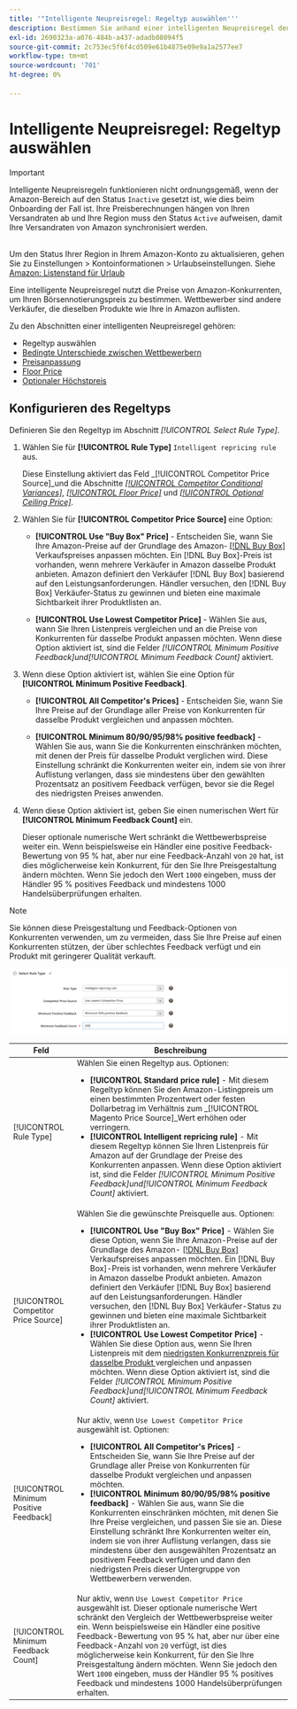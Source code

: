 ```yaml
---
title: '"Intelligente Neupreisregel: Regeltyp auswählen'''
description: Bestimmen Sie anhand einer intelligenten Neupreisregel den Listenpreis für Amazon anhand der Preise für Wettbewerber.
exl-id: 2690323a-a076-484b-a437-adadb08094f5
source-git-commit: 2c753ec5f6f4cd509e61b4875e09e9a1a2577ee7
workflow-type: tm+mt
source-wordcount: '701'
ht-degree: 0%

---
```


# Intelligente Neupreisregel: Regeltyp auswählen

>[!IMPORTANT]
>
>Intelligente Neupreisregeln funktionieren nicht ordnungsgemäß, wenn der Amazon-Bereich auf den Status `Inactive` gesetzt ist, wie dies beim Onboarding der Fall ist. Ihre Preisberechnungen hängen von Ihren Versandraten ab und Ihre Region muss den Status `Active` aufweisen, damit Ihre Versandraten von Amazon synchronisiert werden.<br><br>
>
>Um den Status Ihrer Region in Ihrem Amazon-Konto zu aktualisieren, gehen Sie zu Einstellungen > Kontoinformationen > Urlaubseinstellungen. Siehe [Amazon: Listenstand für Urlaub](https://sellercentral.amazon.com/gp/help/help.html?itemID=200135620/&quot;target=&quot;_blank)

Eine intelligente Neupreisregel nutzt die Preise von Amazon-Konkurrenten, um Ihren Börsennotierungspreis zu bestimmen. Wettbewerber sind andere Verkäufer, die dieselben Produkte wie Ihre in Amazon auflisten.

Zu den Abschnitten einer intelligenten Neupreisregel gehören:

- Regeltyp auswählen
- [Bedingte Unterschiede zwischen Wettbewerbern](./competitor-conditional-variances.md)
- [Preisanpassung](./price-adjustment.md)
- [Floor Price](./floor-price.md)
- [Optionaler Höchstpreis](./optional-ceiling-price.md)

## Konfigurieren des Regeltyps

Definieren Sie den Regeltyp im Abschnitt _[!UICONTROL Select Rule Type]_.

1. Wählen Sie für **[!UICONTROL Rule Type]** `Intelligent repricing rule` aus.

   Diese Einstellung aktiviert das Feld _[!UICONTROL Competitor Price Source]_und die Abschnitte [_[!UICONTROL Competitor Conditional Variances]_](./competitor-conditional-variances.md), [_[!UICONTROL Floor Price]_](./floor-price.md) und [_[!UICONTROL Optional Ceiling Price]_](./optional-ceiling-price.md).

1. Wählen Sie für **[!UICONTROL Competitor Price Source]** eine Option:

   - **[!UICONTROL Use "Buy Box" Price]** - Entscheiden Sie, wann Sie Ihre Amazon-Preise auf der Grundlage des Amazon- [[!DNL Buy Box]](./buy-box-competitor-pricing.md) Verkaufspreises anpassen möchten. Ein [!DNL Buy Box]-Preis ist vorhanden, wenn mehrere Verkäufer in Amazon dasselbe Produkt anbieten. Amazon definiert den Verkäufer [!DNL Buy Box] basierend auf den Leistungsanforderungen. Händler versuchen, den [!DNL Buy Box] Verkäufer-Status zu gewinnen und bieten eine maximale Sichtbarkeit ihrer Produktlisten an.

   - **[!UICONTROL Use Lowest Competitor Price]** - Wählen Sie aus, wann Sie Ihren Listenpreis vergleichen und an die Preise von Konkurrenten für dasselbe Produkt anpassen möchten. Wenn diese Option aktiviert ist, sind die Felder _[!UICONTROL Minimum Positive Feedback]_und_[!UICONTROL Minimum Feedback Count]_ aktiviert.

1. Wenn diese Option aktiviert ist, wählen Sie eine Option für **[!UICONTROL Minimum Positive Feedback]**.

   - **[!UICONTROL All Competitor's Prices]** - Entscheiden Sie, wann Sie Ihre Preise auf der Grundlage aller Preise von Konkurrenten für dasselbe Produkt vergleichen und anpassen möchten.

   - **[!UICONTROL Minimum 80/90/95/98% positive feedback]** - Wählen Sie aus, wann Sie die Konkurrenten einschränken möchten, mit denen der Preis für dasselbe Produkt verglichen wird. Diese Einstellung schränkt die Konkurrenten weiter ein, indem sie von ihrer Auflistung verlangen, dass sie mindestens über den gewählten Prozentsatz an positivem Feedback verfügen, bevor sie die Regel des niedrigsten Preises anwenden.

1. Wenn diese Option aktiviert ist, geben Sie einen numerischen Wert für **[!UICONTROL Minimum Feedback Count]** ein.

   Dieser optionale numerische Wert schränkt die Wettbewerbspreise weiter ein. Wenn beispielsweise ein Händler eine positive Feedback-Bewertung von 95 % hat, aber nur eine Feedback-Anzahl von `20` hat, ist dies möglicherweise kein Konkurrent, für den Sie Ihre Preisgestaltung ändern möchten. Wenn Sie jedoch den Wert `1000` eingeben, muss der Händler 95 % positives Feedback und mindestens 1000 Handelsüberprüfungen erhalten.

>[!NOTE]
>
>Sie können diese Preisgestaltung und Feedback-Optionen von Konkurrenten verwenden, um zu vermeiden, dass Sie Ihre Preise auf einen Konkurrenten stützen, der über schlechtes Feedback verfügt und ein Produkt mit geringerer Qualität verkauft.

![Intelligente Neupreisregel - Regeltyp auswählen](assets/ob-intelligent-price-rule-type.png)

| Feld | Beschreibung |
|--- |--- |
| [!UICONTROL Rule Type] | Wählen Sie einen Regeltyp aus. Optionen:<ul><li>**[!UICONTROL Standard price rule]** - Mit diesem Regeltyp können Sie den Amazon-Listingpreis um einen bestimmten Prozentwert oder festen Dollarbetrag im Verhältnis zum  _[!UICONTROL Magento Price Source]_Wert erhöhen oder verringern. </li><li>**[!UICONTROL Intelligent repricing rule]** - Mit diesem Regeltyp können Sie Ihren Listenpreis für Amazon auf der Grundlage der Preise des Konkurrenten anpassen. Wenn diese Option aktiviert ist, sind die Felder _[!UICONTROL Minimum Positive Feedback]_und_[!UICONTROL Minimum Feedback Count]_ aktiviert.</li></ul> |
| [!UICONTROL Competitor Price Source] | Wählen Sie die gewünschte Preisquelle aus. Optionen:<ul><li>**[!UICONTROL Use "Buy Box" Price]** - Wählen Sie diese Option, wenn Sie Ihre Amazon-Preise auf der Grundlage des Amazon- [[!DNL Buy Box]](./buy-box-competitor-pricing.md) Verkaufspreises anpassen möchten. Ein [!DNL Buy Box]-Preis ist vorhanden, wenn mehrere Verkäufer in Amazon dasselbe Produkt anbieten. Amazon definiert den Verkäufer [!DNL Buy Box] basierend auf den Leistungsanforderungen. Händler versuchen, den [!DNL Buy Box] Verkäufer-Status zu gewinnen und bieten eine maximale Sichtbarkeit ihrer Produktlisten an.</li><li>**[!UICONTROL Use Lowest Competitor Price]** - Wählen Sie diese Option aus, wenn Sie Ihren Listenpreis mit dem  [niedrigsten Konkurrenzpreis für dasselbe Produkt ](./lowest-competitor-pricing.md) vergleichen und anpassen möchten. Wenn diese Option aktiviert ist, sind die Felder _[!UICONTROL Minimum Positive Feedback]_und_[!UICONTROL Minimum Feedback Count]_ aktiviert.</li></ul> |
| [!UICONTROL Minimum Positive Feedback] | Nur aktiv, wenn `Use Lowest Competitor Price` ausgewählt ist. Optionen:<ul><li>**[!UICONTROL All Competitor's Prices]** - Entscheiden Sie, wann Sie Ihre Preise auf der Grundlage aller Preise von Konkurrenten für dasselbe Produkt vergleichen und anpassen möchten.</li><li>**[!UICONTROL Minimum 80/90/95/98% positive feedback]** - Wählen Sie aus, wann Sie die Konkurrenten einschränken möchten, mit denen Sie Ihre Preise vergleichen, und passen Sie sie an. Diese Einstellung schränkt Ihre Konkurrenten weiter ein, indem sie von ihrer Auflistung verlangen, dass sie mindestens über den ausgewählten Prozentsatz an positivem Feedback verfügen und dann den niedrigsten Preis dieser Untergruppe von Wettbewerbern verwenden.</li></ul> |
| [!UICONTROL Minimum Feedback Count] | Nur aktiv, wenn `Use Lowest Competitor Price` ausgewählt ist. Dieser optionale numerische Wert schränkt den Vergleich der Wettbewerbspreise weiter ein. Wenn beispielsweise ein Händler eine positive Feedback-Bewertung von 95 % hat, aber nur über eine Feedback-Anzahl von `20` verfügt, ist dies möglicherweise kein Konkurrent, für den Sie Ihre Preisgestaltung ändern möchten. Wenn Sie jedoch den Wert `1000` eingeben, muss der Händler 95 % positives Feedback und mindestens 1000 Handelsüberprüfungen erhalten. |

